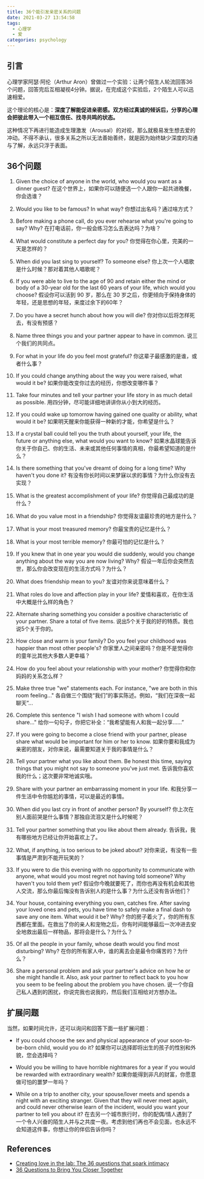 ```yaml
---
title: 36个能引发亲密关系的问题
date: 2021-03-27 13:54:58
tags:
  - 心理学
  - 爱
categories: psychology
---
```


## 引言

心理学家阿瑟·阿伦（Arthur Aron）曾做过一个实验：让两个陌生人轮流回答36个问题，回答完后互相凝视4分钟。据说，在完成这个实验后，2个陌生人可以迅速相爱。

这个理论的核心是：**深度了解能促进亲密感。双方经过真诚的倾诉后，分享的心理会把彼此带入一个相互信任、找寻共鸣的状态。**

这种情况下再进行能造成生理激发（Arousal）的对视，那么就极易发生想去爱的冲动。不得不承认，很多关系之所以无法善始善终，就是因为始终缺少深度的沟通与了解，永远只浮于表面。


## 36个问题

1. Given the choice of anyone in the world, who would you want as a dinner guest?
   在这个世界上，如果你可以随便选一个人跟你一起共进晚餐，你会选谁？

2. Would you like to be famous? In what way?
   你想过出名吗？通过啥方式？

3. Before making a phone call, do you ever rehearse what you're going to say? Why?
   在打电话前，你一般会练习怎么去表达吗？为啥？

4. What would constitute a perfect day for you?
   你觉得在你心里，完美的一天是怎样的？

5. When did you last sing to yourself? To someone else?
   你上次一个人唱歌是什么时候？那对着其他人唱歌呢？

6. If you were able to live to the age of 90 and retain either the mind or body of a 30-year old for the last 60 years of your life, which would you choose?
   假设你可以活到 90 岁，那么在 30 岁之后，你更倾向于保持身体的年轻，还是思想的年轻，来度过余下的60年？

7. Do you have a secret hunch about how you will die?
   你对你以后将怎样死去，有没有预感？

8. Name three things you and your partner appear to have in common.
   说三个我们的共同点。

9. For what in your life do you feel most grateful?
    你这辈子最感激的是谁，或者什么事？

10. If you could change anything about the way you were raised, what would it be?
    如果你能改变你过去的经历，你想改变哪件事？

11. Take four minutes and tell your partner your life story in as much detail as possible.
    用四分钟，尽可能详细地讲讲你从小到大的经历。

12. If you could wake up tomorrow having gained one quality or ability, what would it be?
    如果明天醒来你能获得一种新的才能，你希望是什么？

13. If a crystal ball could tell you the truth about yourself, your life, the future or anything else, what would you want to know?
    如果水晶球能告诉你关于你自己、你的生活、未来或其他任何事情的真相，你最希望知道的是什么？

14. Is there something that you've dreamt of doing for a long time? Why haven't you done it?
    有没有你长时间以来梦寐以求的事情？为什么你没有去实现？

15. What is the greatest accomplishment of your life?
    你觉得自己最成功的是什么？

16. What do you value most in a friendship?
    你觉得友谊最珍贵的地方是什么？

17. What is your most treasured memory?
    你最宝贵的记忆是什么？

18. What is your most terrible memory?
    你最可怕的记忆是什么？

19. If you knew that in one year you would die suddenly, would you change anything about the way you are now living? Why?
    假设一年后你会突然去世，那么你会改变现在的生活方式吗？为什么？

20. What does friendship mean to you?
    友谊对你来说意味着什么？

21. What roles do love and affection play in your life?
    爱情和喜欢，在你生活中大概是什么样的角色？

22. Alternate sharing something you consider a positive characteristic of your partner. Share a total of five items.
    说出5个关于我的好的特质。我也说5个关于你的。

23. How close and warm is your family? Do you feel your childhood was happier than most other people's?
    你家里人之间亲密吗？你是不是觉得你的童年比其他大多数人更幸福？

24. How do you feel about your relationship with your mother?
    你觉得你和你妈妈的关系怎么样？

25. Make three true "we" statements each. For instance, "we are both in this room feeling..."
    各自做三个围绕“我们”的事实陈述。例如，“我们在深夜一起聊天”...

26. Complete this sentence "I wish I had someone with whom I could share..."
    给你一句句子，你把它补全：“我希望能有人和我一起分享......”

27. If you were going to become a close friend with your partner, please share what would be important for him or her to know.
    如果你要和我成为亲密的朋友，对你来说，最需要知道关于我的事情是什么？

28. Tell your partner what you like about them. Be honest this time, saying things that you might not say to someone you've just met.
    告诉我你喜欢我的什么；这次要非常地诚实哦。

29. Share with your partner an embarrassing moment in your life.
    和我分享一件生活中令你尴尬的事情，可以是最近的事情。

30. When did you last cry in front of another person? By yourself?
    你上次在别人面前哭是什么事情？那独自流泪又是什么时候呢？

31. Tell your partner something that you like about them already.
    告诉我，我有哪些地方已经让你开始喜欢上了。

32. What, if anything, is too serious to be joked about?
    对你来说，有没有一些事情是严肃到不能开玩笑的？

33. If you were to die this evening with no opportunity to communicate with anyone, what would you most regret not having told someone? Why haven't you told them yet?
    假设你今晚就要死了，而你也再没有机会和其他人交流，那么你最后悔没有告诉别人的是什么事？为什么还没有告诉他们？

34. Your house, containing everything you own, catches fire. After saving your loved ones and pets, you have time to safely make a final dash to save any one item. What would it be? Why?
    你的房子着火了，你的所有东西都在里面。在救出了你的亲人和宠物之后，你有时间能够最后一次冲进去安全地救出最后一样物品，那将会是什么？为什么？

35. Of all the people in your family, whose death would you find most disturbing? Why?
    在你的所有家人中，谁的离去会是最令你痛苦的？为什么？

36. Share a personal problem and ask your partner's advice on how he or she might handle it. Also, ask your partner to reflect back to you how you seem to be feeling about the problem you have chosen.
    说一个你自己私人遇到的困扰，你说完我也说我的，然后我们互相给对方想办法。


## 扩展问题

当然，如果时间允许，还可以询问和回答下面一些扩展问题：

- If you could choose the sex and physical appearance of your soon-to-be-born child, would you do it?
  如果你可以选择即将出生的孩子的性别和外貌，您会选择吗？

- Would you be willing to have horrible nightmares for a year if you would be rewarded with extraordinary wealth?
  如果你能得到非凡的财富，你愿意做可怕的噩梦一年吗？

- While on a trip to another city, your spouse/lover meets and spends a night with an exciting stranger. Given that they will never meet again, and could never otherwise learn of the incident, would you want your partner to tell you about it?
  在去另一个城市旅行时，你的配偶/情人遇到了一个令人兴奋的陌生人并与之共度一夜。考虑到他们再也不会见面，也永远不会知道这件事，你想让你的伴侣告诉你吗？


## References

- [Creating love in the lab: The 36 questions that spark intimacy](https://news.berkeley.edu/2015/02/12/love-in-the-lab/)
- [36 Questions to Bring You Closer Together](https://www.psychologytoday.com/us/blog/open-gently/201310/36-questions-bring-you-closer-together)

